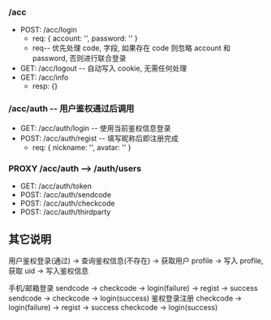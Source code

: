 
### /acc

- POST: /acc/login
    - req: { account: '', password: '' }
    - req-- 优先处理 code, 字段, 如果存在 code 则忽略 account 和 password, 否则进行联合登录
- GET: /acc/logout -- 自动写入 cookie, 无需任何处理
- GET: /acc/info
    - resp: {}


### /acc/auth -- 用户鉴权通过后调用

- GET: /acc/auth/login -- 使用当前鉴权信息登录
- POST: /acc/auth/regist -- 填写昵称后即注册完成
    - req: { nickname: '',  avatar: '' }

### PROXY /acc/auth --> /auth/users
- GET: /acc/auth/token
- POST: /acc/auth/sendcode
- POST: /acc/auth/checkcode
- POST: /acc/auth/thirdparty

## 其它说明
用户鉴权登录(通过) -> 查询鉴权信息(不存在) -> 获取用户 profile -> 写入 profile, 获取 uid -> 写入鉴权信息

手机/邮箱登录
sendcode -> checkcode -> login(failure) -> regist -> success
sendcode -> checkcode -> login(success)
鉴权登录注册
checkcode -> login(failure) -> regist -> success
checkcode -> login(success)
